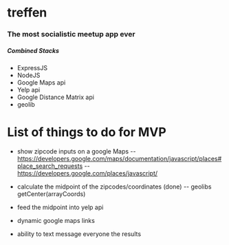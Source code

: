 # treffen

### The most socialistic meetup app ever

##### Combined Stacks
- ExpressJS
- NodeJS
- Google Maps api
- Yelp api
- Google Distance Matrix api
- geolib

# List of things to do for MVP
- show zipcode inputs on a google Maps
-- https://developers.google.com/maps/documentation/javascript/places#place_search_requests
-- https://developers.google.com/places/javascript/
- calculate the midpoint of the zipcodes/coordinates (done)
-- geolibs getCenter(arrayCoords)
- feed the midpoint into yelp api

- dynamic google maps links
- ability to text message everyone the results
